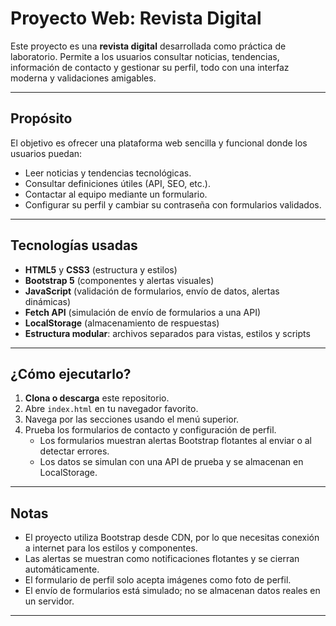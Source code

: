 # Proyecto Web: Revista Digital

Este proyecto es una **revista digital** desarrollada como práctica de laboratorio. Permite a los usuarios consultar noticias, tendencias, información de contacto y gestionar su perfil, todo con una interfaz moderna y validaciones amigables.

---

## Propósito

El objetivo es ofrecer una plataforma web sencilla y funcional donde los usuarios puedan:
- Leer noticias y tendencias tecnológicas.
- Consultar definiciones útiles (API, SEO, etc.).
- Contactar al equipo mediante un formulario.
- Configurar su perfil y cambiar su contraseña con formularios validados.

---

## Tecnologías usadas

- **HTML5** y **CSS3** (estructura y estilos)
- **Bootstrap 5** (componentes y alertas visuales)
- **JavaScript** (validación de formularios, envío de datos, alertas dinámicas)
- **Fetch API** (simulación de envío de formularios a una API)
- **LocalStorage** (almacenamiento de respuestas)
- **Estructura modular**: archivos separados para vistas, estilos y scripts

---

## ¿Cómo ejecutarlo?

1. **Clona o descarga** este repositorio.
2. Abre `index.html` en tu navegador favorito.
3. Navega por las secciones usando el menú superior.
4. Prueba los formularios de contacto y configuración de perfil.  
   - Los formularios muestran alertas Bootstrap flotantes al enviar o al detectar errores.
   - Los datos se simulan con una API de prueba y se almacenan en LocalStorage.

---

##  Notas

- El proyecto utiliza Bootstrap desde CDN, por lo que necesitas conexión a internet para los estilos y componentes.
- Las alertas se muestran como notificaciones flotantes y se cierran automáticamente.
- El formulario de perfil solo acepta imágenes como foto de perfil.
- El envío de formularios está simulado; no se almacenan datos reales en un servidor.

---